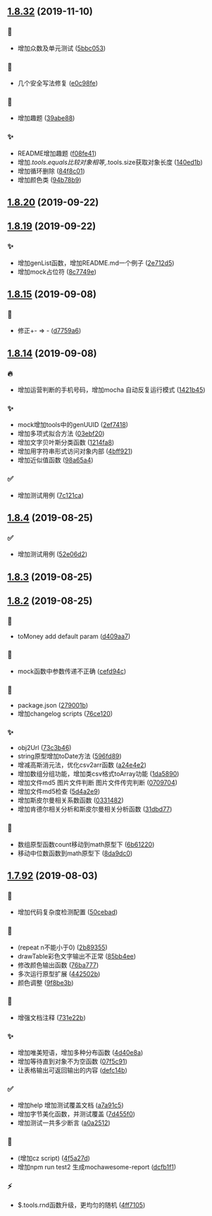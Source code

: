 ## [1.8.32](https://github.com/kongnet/meeko/compare/v1.8.20...v1.8.32) (2019-11-10)


### :art:

* 增加众数及单元测试 ([5bbc053](https://github.com/kongnet/meeko/commit/5bbc053))

### :bug:

* 几个安全写法修复 ([e0c98fe](https://github.com/kongnet/meeko/commit/e0c98fe))

### :memo:

* 增加趣题 ([39abe88](https://github.com/kongnet/meeko/commit/39abe88))

### :sparkles:

* README增加趣题 ([f08fe41](https://github.com/kongnet/meeko/commit/f08fe41))
* 增加$.tools.equals比较对象相等,$.tools.size获取对象长度 ([140ed1b](https://github.com/kongnet/meeko/commit/140ed1b))
* 增加循环删除 ([84f8c01](https://github.com/kongnet/meeko/commit/84f8c01))
* 增加颜色类 ([94b78b9](https://github.com/kongnet/meeko/commit/94b78b9))



## [1.8.20](https://github.com/kongnet/meeko/compare/v1.8.19...v1.8.20) (2019-09-22)




## [1.8.19](https://github.com/kongnet/meeko/compare/v1.8.15...v1.8.19) (2019-09-22)


### :sparkles:

* 增加genList函数，增加README.md一个例子 ([2e712d5](https://github.com/kongnet/meeko/commit/2e712d5))
* 增加mock占位符 ([8c7749e](https://github.com/kongnet/meeko/commit/8c7749e))



## [1.8.15](https://github.com/kongnet/meeko/compare/v1.8.14...v1.8.15) (2019-09-08)


### :bug:

* 修正+- => - ([d7759a6](https://github.com/kongnet/meeko/commit/d7759a6))



## [1.8.14](https://github.com/kongnet/meeko/compare/v1.8.4...v1.8.14) (2019-09-08)


### :fire:

* 增加运营判断的手机号码，增加mocha 自动反复运行模式 ([1421b45](https://github.com/kongnet/meeko/commit/1421b45))

### :sparkles:

* mock增加tools中的genUUID ([2ef7418](https://github.com/kongnet/meeko/commit/2ef7418))
* 增加多项式拟合方法 ([03ebf20](https://github.com/kongnet/meeko/commit/03ebf20))
* 增加文字贝叶斯分类函数 ([1214fa8](https://github.com/kongnet/meeko/commit/1214fa8))
* 增加用字符串形式访问对象内部 ([4bff921](https://github.com/kongnet/meeko/commit/4bff921))
* 增加近似值函数 ([98a65a4](https://github.com/kongnet/meeko/commit/98a65a4))

### :white_check_mark:

* 增加测试用例 ([7c121ca](https://github.com/kongnet/meeko/commit/7c121ca))



## [1.8.4](https://github.com/kongnet/meeko/compare/v1.8.3...v1.8.4) (2019-08-25)


### :white_check_mark:

* 增加测试用例 ([52e06d2](https://github.com/kongnet/meeko/commit/52e06d2))



## [1.8.3](https://github.com/kongnet/meeko/compare/v1.8.2...v1.8.3) (2019-08-25)




## [1.8.2](https://github.com/kongnet/meeko/compare/v1.7.92...v1.8.2) (2019-08-25)


### :art:

* toMoney add default param ([d409aa7](https://github.com/kongnet/meeko/commit/d409aa7))

### :bug:

* mock函数中参数传递不正确 ([cefd94c](https://github.com/kongnet/meeko/commit/cefd94c))

### :memo:

* package.json ([279001b](https://github.com/kongnet/meeko/commit/279001b))
* 增加changelog scripts ([76ce120](https://github.com/kongnet/meeko/commit/76ce120))

### :sparkles:

* obj2Url ([73c3b46](https://github.com/kongnet/meeko/commit/73c3b46))
* string原型增加toDate方法 ([596fd89](https://github.com/kongnet/meeko/commit/596fd89))
* 增减高斯消元法，优化csv2arr函数 ([a24e4e2](https://github.com/kongnet/meeko/commit/a24e4e2))
* 增加数组分组功能，增加类csv格式toArray功能 ([1da5890](https://github.com/kongnet/meeko/commit/1da5890))
* 增加文件md5 图片文件判断 图片文件传完判断 ([0709704](https://github.com/kongnet/meeko/commit/0709704))
* 增加文件md5检查 ([5d4a2e9](https://github.com/kongnet/meeko/commit/5d4a2e9))
* 增加斯皮尔曼相关系数函数 ([0331482](https://github.com/kongnet/meeko/commit/0331482))
* 增加肯德尔相关分析和斯皮尔曼相关分析函数 ([31dbd77](https://github.com/kongnet/meeko/commit/31dbd77))

### :truck:

* 数组原型函数count移动到math原型下 ([6b61220](https://github.com/kongnet/meeko/commit/6b61220))
* 移动中位数函数到math原型下 ([8da9dc0](https://github.com/kongnet/meeko/commit/8da9dc0))



## [1.7.92](https://github.com/kongnet/meeko/compare/4f5a27d...v1.7.92) (2019-08-03)


### :art:

* 增加代码复杂度检测配置 ([50cebad](https://github.com/kongnet/meeko/commit/50cebad))

### :bug:

* (repeat n不能小于0) ([2b89355](https://github.com/kongnet/meeko/commit/2b89355))
* drawTable彩色文字输出不正常 ([85bb4ee](https://github.com/kongnet/meeko/commit/85bb4ee))
* 修改颜色输出函数 ([76ba777](https://github.com/kongnet/meeko/commit/76ba777))
* 多次运行原型扩展 ([442502b](https://github.com/kongnet/meeko/commit/442502b))
* 颜色调整 ([9f8be3b](https://github.com/kongnet/meeko/commit/9f8be3b))

### :memo:

* 增强文档注释 ([731e22b](https://github.com/kongnet/meeko/commit/731e22b))

### :sparkles:

* 增加唯美短语，增加多种分布函数 ([4d40e8a](https://github.com/kongnet/meeko/commit/4d40e8a))
* 增加等待直到对象不为空函数 ([07f5c91](https://github.com/kongnet/meeko/commit/07f5c91))
* 让表格输出可返回输出的内容 ([defc14b](https://github.com/kongnet/meeko/commit/defc14b))

### :white_check_mark:

* 增加help 增加测试覆盖文档 ([a7a91c5](https://github.com/kongnet/meeko/commit/a7a91c5))
* 增加字节美化函数，并测试覆盖 ([7d455f0](https://github.com/kongnet/meeko/commit/7d455f0))
* 增加测试一共多少断言 ([a0a2512](https://github.com/kongnet/meeko/commit/a0a2512))

### :wrench:

* (增加cz script) ([4f5a27d](https://github.com/kongnet/meeko/commit/4f5a27d))
* 增加npm run test2 生成mochawesome-report ([dcfb1f1](https://github.com/kongnet/meeko/commit/dcfb1f1))

### :zap:

* $.tools.rnd函数升级，更均匀的随机 ([4ff7105](https://github.com/kongnet/meeko/commit/4ff7105))



